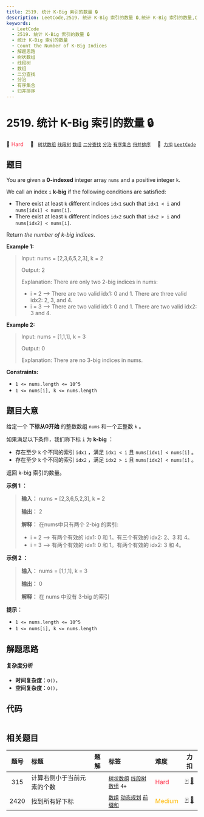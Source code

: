 ```yaml
---
title: 2519. 统计 K-Big 索引的数量 🔒
description: LeetCode,2519. 统计 K-Big 索引的数量 🔒,统计 K-Big 索引的数量,Count the Number of K-Big Indices,解题思路,树状数组,线段树,数组,二分查找,分治,有序集合,归并排序
keywords:
  - LeetCode
  - 2519. 统计 K-Big 索引的数量 🔒
  - 统计 K-Big 索引的数量
  - Count the Number of K-Big Indices
  - 解题思路
  - 树状数组
  - 线段树
  - 数组
  - 二分查找
  - 分治
  - 有序集合
  - 归并排序
---
```


# 2519. 统计 K-Big 索引的数量 🔒

🔴 <font color=#ff334b>Hard</font>&emsp; 🔖&ensp; [`树状数组`](/tag/binary-indexed-tree.md) [`线段树`](/tag/segment-tree.md) [`数组`](/tag/array.md) [`二分查找`](/tag/binary-search.md) [`分治`](/tag/divide-and-conquer.md) [`有序集合`](/tag/ordered-set.md) [`归并排序`](/tag/merge-sort.md)&emsp; 🔗&ensp;[`力扣`](https://leetcode.cn/problems/count-the-number-of-k-big-indices) [`LeetCode`](https://leetcode.com/problems/count-the-number-of-k-big-indices)

## 题目

You are given a **0-indexed** integer array `nums` and a positive integer `k`.

We call an index `i` **k-big** if the following conditions are satisfied:

  * There exist at least `k` different indices `idx1` such that `idx1 < i` and `nums[idx1] < nums[i]`.
  * There exist at least `k` different indices `idx2` such that `idx2 > i` and `nums[idx2] < nums[i]`.

Return _the number of k-big indices_.



**Example 1:**

> Input: nums = [2,3,6,5,2,3], k = 2
> 
> Output: 2
> 
> Explanation: There are only two 2-big indices in nums:
> - i = 2 --> There are two valid idx1: 0 and 1. There are three valid idx2: 2, 3, and 4.
> - i = 3 --> There are two valid idx1: 0 and 1. There are two valid idx2: 3 and 4.

**Example 2:**

> Input: nums = [1,1,1], k = 3
> 
> Output: 0
> 
> Explanation: There are no 3-big indices in nums.

**Constraints:**

  * `1 <= nums.length <= 10^5`
  * `1 <= nums[i], k <= nums.length`


## 题目大意

给定一个 **下标从0开始** 的整数数组 `nums` 和一个正整数 `k` 。

如果满足以下条件，我们称下标 `i` 为 **k-big** ：

  * 存在至少 `k` 个不同的索引 `idx1` ，满足 `idx1 < i` 且 `nums[idx1] < nums[i]` 。
  * 存在至少 `k` 个不同的索引 `idx2` ，满足 `idx2 > i` 且 `nums[idx2] < nums[i]` 。

返回 k-big 索引的数量。



**示例 1 ：**

> 
> 
> 
> 
> 
> **输入：** nums = [2,3,6,5,2,3], k = 2
> 
> **输出：** 2
> 
> **解释：** 在nums中只有两个 2-big 的索引:
> - i = 2 --> 有两个有效的 idx1: 0 和 1。有三个有效的 idx2: 2、3 和 4。
> - i = 3 --> 有两个有效的 idx1: 0 和 1。有两个有效的 idx2: 3 和 4。

**示例 2 ：**

> 
> 
> 
> 
> 
> **输入：** nums = [1,1,1], k = 3
> 
> **输出：** 0
> 
> **解释：** 在 nums 中没有 3-big 的索引
> 
> 



**提示：**

  * `1 <= nums.length <= 10^5`
  * `1 <= nums[i], k <= nums.length`


## 解题思路

#### 复杂度分析

- **时间复杂度**：`O()`，
- **空间复杂度**：`O()`，

## 代码

```javascript

```

## 相关题目

<!-- prettier-ignore -->
| 题号 | 标题 | 题解 | 标签 | 难度 | 力扣 |
| :------: | :------ | :------: | :------ | :------ | :------: |
| 315 | 计算右侧小于当前元素的个数 |  |  [`树状数组`](/tag/binary-indexed-tree.md) [`线段树`](/tag/segment-tree.md) [`数组`](/tag/array.md) `4+` | <font color=#ff334b>Hard</font> | [🀄️](https://leetcode.cn/problems/count-of-smaller-numbers-after-self) [🔗](https://leetcode.com/problems/count-of-smaller-numbers-after-self) |
| 2420 | 找到所有好下标 |  |  [`数组`](/tag/array.md) [`动态规划`](/tag/dynamic-programming.md) [`前缀和`](/tag/prefix-sum.md) | <font color=#ffb800>Medium</font> | [🀄️](https://leetcode.cn/problems/find-all-good-indices) [🔗](https://leetcode.com/problems/find-all-good-indices) |